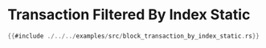 # Transaction Filtered By Index Static

```rs
{{#include ./../../examples/src/block_transaction_by_index_static.rs}}
```
